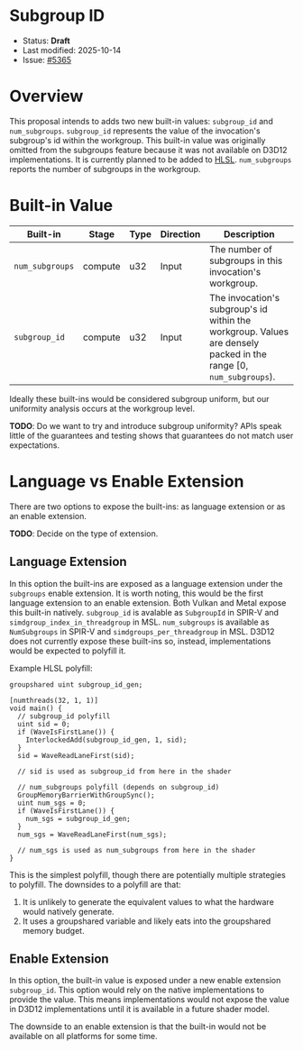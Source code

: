# Subgroup ID


* Status: **Draft**
* Last modified: 2025-10-14
* Issue: [#5365](https://github.com/gpuweb/gpuweb/issues/5365)

# Overview

This proposal intends to adds two new built-in values: `subgroup_id` and `num_subgroups`.
`subgroup_id` represents the value of the invocation's subgroup's id within the
workgroup.
This built-in value was originally omitted from the subgroups feature because
it was not available on D3D12 implementations.
It is currently planned to be added to [HLSL](https://github.com/microsoft/hlsl-specs/issues/645).
`num_subgroups` reports the number of subgroups in the workgroup.

# Built-in Value

| Built-in | Stage | Type | Direction | Description |
| -------- | ----- | ---- | --------- | ----------- |
| `num_subgroups` | compute | u32 | Input | The number of subgroups in this invocation's workgroup. |
| `subgroup_id` | compute | u32 | Input | The invocation's subgroup's id within the workgroup. Values are densely packed in the range [0, `num_subgroups`). |

Ideally these built-ins would be considered subgroup uniform, but our uniformity
analysis occurs at the workgroup level.

**TODO**: Do we want to try and introduce subgroup uniformity?
APIs speak little of the guarantees and testing shows that guarantees do not
match user expectations.

# Language vs Enable Extension

There are two options to expose the built-ins: as language extension or as an
enable extension.

**TODO**: Decide on the type of extension.

## Language Extension

In this option the built-ins are exposed as a language extension under the
`subgroups` enable extension.
It is worth noting, this would be the first language extension to an
enable extension.
Both Vulkan and Metal expose this built-in natively.
`subgroup_id` is avalable as `SubgroupId` in SPIR-V and `simdgroup_index_in_threadgroup` in MSL.
`num_subgroups` is available as `NumSubgroups` in SPIR-V and `simdgroups_per_threadgroup` in MSL.
D3D12 does not currently expose these built-ins so, instead, implementations
would be expected to polyfill it.

Example HLSL polyfill:
```
groupshared uint subgroup_id_gen;

[numthreads(32, 1, 1)]
void main() {
  // subgroup_id polyfill
  uint sid = 0;
  if (WaveIsFirstLane()) {
    InterlockedAdd(subgroup_id_gen, 1, sid);
  }
  sid = WaveReadLaneFirst(sid);

  // sid is used as subgroup_id from here in the shader

  // num_subgroups polyfill (depends on subgroup_id)
  GroupMemoryBarrierWithGroupSync();
  uint num_sgs = 0;
  if (WaveIsFirstLane()) {
    num_sgs = subgroup_id_gen;
  }
  num_sgs = WaveReadLaneFirst(num_sgs);

  // num_sgs is used as num_subgroups from here in the shader
}

```

This is the simplest polyfill, though there are potentially multiple strategies
to polyfill.
The downsides to a polyfill are that:
1. It is unlikely to generate the equivalent values to what the hardware would
   natively generate.
2. It uses a groupshared variable and likely eats into the groupshared memory
   budget.

## Enable Extension

In this option, the built-in value is exposed under a new enable extension
`subgroup_id`.
This option would rely on the native implementations to provide the value.
This means implementations would not expose the value in D3D12 implementations
until it is available in a future shader model.

The downside to an enable extension is that the built-in would not be available
on all platforms for some time.

